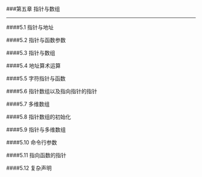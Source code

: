 ###第五章 指针与数组
***

 ####5.1 指针与地址
 
 
 ####5.2 指针与函数参数
 
 
 ####5.3 指针与数组
 
 
 ####5.4 地址算术运算
 
 
 ####5.5 字符指针与函数
 
 
 ####5.6 指针数组以及指向指针的指针
 
 
 ####5.7 多维数组
 
 
 ####5.8 指针数组的初始化
 
 
 ####5.9 指针与多维数组
 
 
 ####5.10 命令行参数
 
 
 ####5.11 指向函数的指针
 
 
 ####5.12 复杂声明
 
 